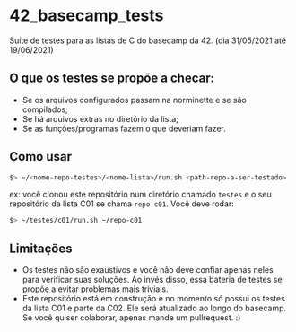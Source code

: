 # 42_basecamp_tests
Suíte de testes para as listas de C do basecamp da 42. (dia 31/05/2021 até 19/06/2021)

## O que os testes se propõe a checar:
* Se os arquivos configurados passam na norminette e se são compilados;
* Se há arquivos extras no diretório da lista;
* Se as funções/programas fazem o que deveriam fazer.

## Como usar 
```bash
$> ~/<nome-repo-testes>/<nome-lista>/run.sh <path-repo-a-ser-testado>
```

ex:
você clonou este repositório num diretório chamado `testes` e o seu repositório da lista C01 se chama `repo-c01`. Você deve rodar:
```bash
$> ~/testes/c01/run.sh ~/repo-c01
```

## Limitações
* Os testes não são exaustivos e você não deve confiar apenas neles para verificar suas soluções. Ao invés disso, essa bateria de testes se propõe a evitar problemas mais triviais.
* Este repositório está em construção e no momento só possui os testes da lista C01 e parte da C02. Ele será atualizado ao longo do basecamp. Se você quiser colaborar, apenas mande um pullrequest. :)
